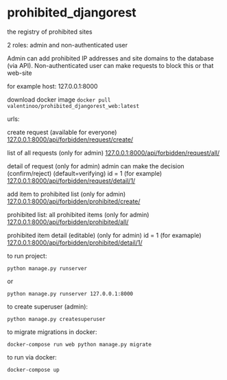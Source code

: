 # prohibited_djangorest
the registry of prohibited sites

2 roles: admin and non-authenticated user

Admin can add prohibited IP addresses and site domains to the database (via API).
Non-authenticated user can make requests to block this or that web-site


for example host: 127.0.0.1:8000

download docker image
```docker pull valentinoo/prohibited_djangorest_web:latest```

urls:

create request (available for everyone)
[127.0.0.1:8000/api/forbidden/request/create/](127.0.0.1:8000/api/forbidden/request/create/)

list of all requests (only for admin)
[127.0.0.1:8000/api/forbidden/request/all/](127.0.0.1:8000/api/forbidden/request/all/)

detail of request (only for admin)
admin can make the decision (confirm/reject) (default=verifying)
id = 1 (for example)
[127.0.0.1:8000/api/forbidden/request/detail/1/](127.0.0.1:8000/api/forbidden/request/detail/1/)

add item to prohibited list (only for admin)
[127.0.0.1:8000/api/forbidden/prohibited/create/](127.0.0.1:8000/api/forbidden/prohibited/create/)

prohibited list: all prohibited items (only for admin)
[127.0.0.1:8000/api/forbidden/prohibited/all/](127.0.0.1:8000/api/forbidden/prohibited/all/)

prohibited item detail (editable) (only for admin)
id = 1 (for examaple)
[127.0.0.1:8000/api/forbidden/prohibited/detail/1/](127.0.0.1:8000/api/forbidden/prohibited/detail/1/)
        

to run project:

```python manage.py runserver```

or 

```python manage.py runserver 127.0.0.1:8000```

to create superuser (admin):

```python manage.py createsuperuser```

to migrate migrations in docker:

```docker-compose run web python manage.py migrate```

to run via docker:

```docker-compose up``` 